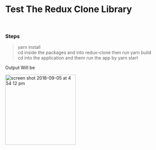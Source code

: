 # Test The Redux Clone Library
<br>

### Steps <br>

> yarn install <br>
> cd inside the packages and into redux-clone then run yarn build <br>
> cd into the application and thenr run the app by yarn start <br>



Output Will be

<img width="223" alt="screen shot 2018-09-05 at 4 54 12 pm" src="https://user-images.githubusercontent.com/12614476/45090212-6d96a000-b12e-11e8-91c5-93483c803dab.png">

